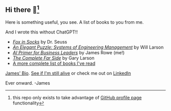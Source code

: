 ## Hi there 👋[^footnote]

Here is something useful, you see. A list of books to you from me.

And I wrote this without ChatGPT!!

- *[Fox in Socks](https://en.wikipedia.org/wiki/Fox_in_Socks)* by Dr. Seuss
- *[An Elegant Puzzle: Systems of Engineering Management](https://www.amazon.com/Elegant-Puzzle-Systems-Engineering-Management/dp/1732265186)* by Will Larson
- *[AI Primer for Business Leaders](https://www.amazon.com/Primer-Business-Leaders-Demystifying-Generative-ebook/dp/B0DKQSV5H4/)* by James Rowe (me!)
- *[The Complete Far Side](https://en.wikipedia.org/wiki/The_Complete_Far_Side)* by Gary Larson
- [A more complete list of books I've read](https://www.jsrowe.com/bookshelf/index.html)

[James' Bio](https://github.com/jsr6720/jsr6720.github.io/blob/main/about.md). [See if I'm still alive](https://status.jsrowe.com) or check me out on [LinkedIn](https://www.linkedin.com/in/jsr6720)

Ever onward. -James

[^footnote]: this repo only exists to take advantage of [GitHub profile page](https://docs.github.com/en/account-and-profile/setting-up-and-managing-your-github-profile/customizing-your-profile/managing-your-profile-readme) functionality

